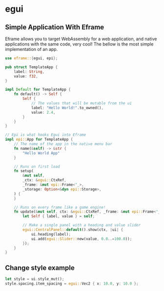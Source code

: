 # egui
## Simple Application With Eframe
Eframe allows you to target WebAssembly for a web application, and native applications with the same code, very cool! The bellow is the most simple implementation of an app.
```rust
use eframe::{egui, epi};

pub struct TemplateApp {
    label: String,
    value: f32,
}

impl Default for TemplateApp {
	fn default() -> Self {
		Self {
			// The values that will be mutable from the ui
            label: "Hello World!".to_owned(),
            value: 2.4,
        }
    }
}

// Epi is what hooks Egui into Eframe
impl epi::App for TemplateApp {
	// The name of the app in the native menu bar
    fn name(&self) -> &str {
        "Hello World App"
    }

	// Runs on first load
    fn setup(
        &mut self,
        _ctx: &egui::CtxRef,
        _frame: &mut epi::Frame<'_>,
        _storage: Option<&dyn epi::Storage>,
    ) {
    }

	// Runs on every frame like a game engine!
    fn update(&mut self, ctx: &egui::CtxRef, _frame: &mut epi::Frame<'_>) {
        let Self { label, value } = self;

		// Make a single panel with a heading and value slider
        egui::CentralPanel::default().show(ctx, |ui| {
            ui.heading(label);
            ui.add(egui::Slider::new(value, 0.0..=100.0));
        });
    }
}

```

## Change style example
```rust
let style = ui.style_mut();
style.spacing.item_spacing = egui::Vec2 { x: 10.0, y: 10.0 };
```
